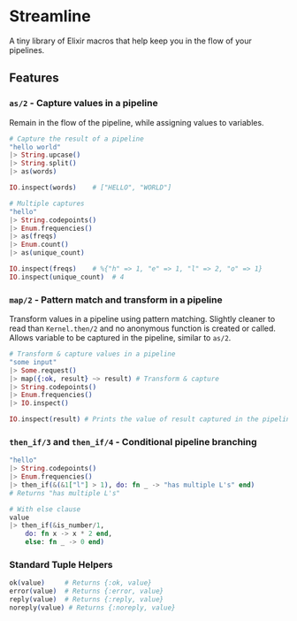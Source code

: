 # Streamline

A tiny library of Elixir macros that help keep you in the flow of your pipelines.

## Features

### `as/2` - Capture values in a pipeline

Remain in the flow of the pipeline, while assigning values to variables.

```elixir
# Capture the result of a pipeline
"hello world"
|> String.upcase()
|> String.split()
|> as(words)

IO.inspect(words)    # ["HELLO", "WORLD"]

# Multiple captures
"hello"
|> String.codepoints()
|> Enum.frequencies()
|> as(freqs)
|> Enum.count()
|> as(unique_count)

IO.inspect(freqs)    # %{"h" => 1, "e" => 1, "l" => 2, "o" => 1}
IO.inspect(unique_count)  # 4
```

### `map/2` - Pattern match and transform in a pipeline

Transform values in a pipeline using pattern matching.
Slightly cleaner to read than `Kernel.then/2` and no anonymous function is created or called.
Allows variable to be captured in the pipeline, similar to `as/2`.

```elixir
# Transform & capture values in a pipeline
"some input"
|> Some.request()
|> map({:ok, result} ~> result) # Transform & capture
|> String.codepoints()
|> Enum.frequencies()
|> IO.inspect()

IO.inspect(result) # Prints the value of result captured in the pipeline
```

### `then_if/3` and `then_if/4` - Conditional pipeline branching

```elixir
"hello"
|> String.codepoints()
|> Enum.frequencies()
|> then_if(&(&1["l"] > 1), do: fn _ -> "has multiple L's" end)
# Returns "has multiple L's"

# With else clause
value
|> then_if(&is_number/1,
    do: fn x -> x * 2 end,
    else: fn _ -> 0 end)
```

### Standard Tuple Helpers

```elixir
ok(value)     # Returns {:ok, value}
error(value)  # Returns {:error, value}
reply(value)  # Returns {:reply, value}
noreply(value) # Returns {:noreply, value}
```
